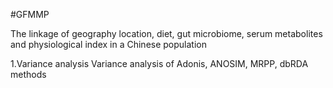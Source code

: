 #GFMMP

The linkage of geography location, diet, gut  microbiome, serum metabolites and physiological index in a Chinese population

1.Variance analysis
Variance analysis of Adonis, ANOSIM, MRPP, dbRDA methods
